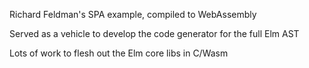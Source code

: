 Richard Feldman's SPA example, compiled to WebAssembly

Served as a vehicle to develop the code generator for the full Elm AST

Lots of work to flesh out the Elm core libs in C/Wasm
